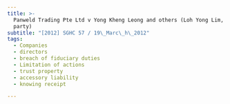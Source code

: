 ```yaml
---
title: >-
  Panweld Trading Pte Ltd v Yong Kheng Leong and others (Loh Yong Lim, third
  party)
subtitle: "[2012] SGHC 57 / 19\_Marc\_h\_2012"
tags:
  - Companies
  - directors
  - breach of fiduciary duties
  - Limitation of actions
  - trust property
  - accessory liability
  - knowing receipt

---
```


